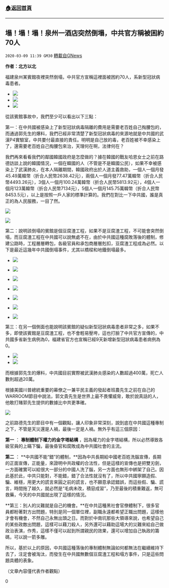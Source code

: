 ###  [:house:返回首頁](https://github.com/ourhimalayas/txt)
---

## 塌！塌！塌！泉州一酒店突然倒塌，中共官方稱被困約70人
`2020-03-09 11:39 GM30` [轉載自GNews](https://gnews.org/zh-hant/134390/)

**作者：北方以北**

福建泉州某賓館夜裡突然倒塌，中共官方宣稱這裡面被困約70人，系新型冠狀病毒患者。

- ![](https://s3-ap-northeast-1.amazonaws.com/news.guo.offload.media/wp-content/uploads/2020/03/08214044/1-35.png)
- ![](https://s3-ap-northeast-1.amazonaws.com/news.guo.offload.media/wp-content/uploads/2020/03/08214107/2-11.png)
- ![](https://s3-ap-northeast-1.amazonaws.com/news.guo.offload.media/wp-content/uploads/2020/03/08214132/3-12.png)


從該賓館事故中，我們至少可以看出以下三點：

第一：在中共國被感染上了新型冠狀病毒隔離的費用是需要老百姓自己掏腰包的，而通過郭先生的爆料，我們已經非常清楚了新型冠狀病毒的來源地就是中共國的武漢P4實驗室，中共要付最直接的責任。明明是自己放的毒，老百姓被不幸感染上了，還需要老百姓自己掏腰包來治，天理何在啊，法律何在？

我們再來看看我們的鄰國韓國政府是怎麼做的？據在韓國的戰友哈恩女士之前在路德訪談上說的韓國情況，一個在韓國的人（不管是不是韓國公民），如果不幸被感染上了武漢肺炎，在本人隔離期間，韓國政府出於人道主義救助，一個人一個月發45.49萬韓幣（折合人民幣2638.42元），兩個人一個月發77.47萬韓幣（折合人民幣4493.26元），3個人一個月100.24萬韓幣（折合人民幣5813.92元），4個人一個月123萬韓幣（折合人民幣7134元），5個人一個月145.75萬韓幣（折合人民幣8453.5元），以上是按照一戶人家的標準計算的。我們在對比一下中共國，誰是真正的為人民服務，一目了然。

![](https://s3-ap-northeast-1.amazonaws.com/news.guo.offload.media/wp-content/uploads/2020/03/08214354/4-9.png)

![](https://s3-ap-northeast-1.amazonaws.com/news.guo.offload.media/wp-content/uploads/2020/03/08214420/5-10.png)

第二：說明該倒塌的賓館是個豆腐渣工程，如果不是豆腐渣工程，不可能會突然倒塌，而豆腐渣工程在中共國可以說無處不在，由於中共國這種腐敗落後的體制，修建公路時，工程層層轉包，各級官員和承包商層層剋扣，豆腐渣工程成為必然。以下是最近這幾年中共國倒塌事件，尤其以橋樑和地鐵倒塌最多。

- ![](https://s3-ap-northeast-1.amazonaws.com/news.guo.offload.media/wp-content/uploads/2020/03/08214623/6-7.png)


- ![](https://s3-ap-northeast-1.amazonaws.com/news.guo.offload.media/wp-content/uploads/2020/03/08214719/6-8.png)
- ![](https://s3-ap-northeast-1.amazonaws.com/news.guo.offload.media/wp-content/uploads/2020/03/08214743/7-7.png)
- ![](https://s3-ap-northeast-1.amazonaws.com/news.guo.offload.media/wp-content/uploads/2020/03/08214809/8-5.png)
- ![](https://s3-ap-northeast-1.amazonaws.com/news.guo.offload.media/wp-content/uploads/2020/03/08214829/9-7.png)
- ![](https://s3-ap-northeast-1.amazonaws.com/news.guo.offload.media/wp-content/uploads/2020/03/08214846/10-3.png)
- ![](https://s3-ap-northeast-1.amazonaws.com/news.guo.offload.media/wp-content/uploads/2020/03/08214904/11-4.png)


第三：在另一個側面也能說明該賓館的疑似新型冠狀病毒患者非常之多，如果不多，即使該賓館是豆腐渣工程，也不會輕易壓垮，這也打臉了中共官方宣傳的，中共國多省新生病例為0，福建省官方也宣稱已經9天新增新型冠狀病毒患者病例為0。

- ![](https://s3-ap-northeast-1.amazonaws.com/news.guo.offload.media/wp-content/uploads/2020/03/08214957/12-3.png)
- ![](https://s3-ap-northeast-1.amazonaws.com/news.guo.offload.media/wp-content/uploads/2020/03/08215013/13-2.png)


而根據郭先生的爆料，中共國目前實際被武漢肺炎感染的人數超過400萬，死亡人數則超過20萬。

根據美國川普總統重要的幕僚之一兼平民主義的發起者班農先生之前在自己的WARROOM節目中說法，郭文貴先生是世界上最不畏懼威脅，敢於說真話的人，他敢打賭郭先生提供的數據比中共更準確。

![](https://s3-ap-northeast-1.amazonaws.com/news.guo.offload.media/wp-content/uploads/2020/03/08215233/14-3.png)

之前路德先生的節目中有一個觀點，讓人印象非常深刻，說到底在中共國這種專制之下，不管是天災還是人禍，最後一定是人禍。無外乎有這三個原因：

**第一** ： **專制體制下權力的金字塔結構** ，因為權力的金字塔結構，所以必然導致各級官員的上瞞下騙，最後昏官和腐敗成為中共國社會的主流。

**第二** ： **中共國不能“錯”的體制，**因為中共長期給中國老百姓洗腦宣傳，長期的正面宣傳，正能量，來證明中共政權的合法性，但是這樣的宣傳也是把雙刃劍，一方面確實可以給很大一部分的中國人洗了腦，另一方面也無形中綁架了自己。因此基於此，中共只能對，不能錯，錯了合法性就沒有了，所以中共國寧願造假、騙、維穩，用更大的謊言來圓之前的謊言，也不願意承認錯誤，而這些假、騙、謊言，時間拖了越久，就必然是“毛病未改，積惡成習”，乃至最後的積重難返，無可救藥，今天的中共國就出現了這樣的情況。

**第三：別人的災難就是自己的機會。**在中共這種黑社會官僚體制下，很多官員都盼著對方出問題，特別是同一個單位裡，副職永遠都希望正職出問題，這樣他才會有機會，不然自己永無出頭之日。而對於中南坑那些大領導來說，也希望自己的某些政敵出問題，這樣可以藉刀殺人，另外還可以藉助這場大的災難來給自己做政治表演，作秀，這樣不僅可以起到所謂親民的效果，還可以增加自己執政的籌碼，可以說一箭多雕。

所以，基於以上的原因，中共國這種落後的專制體制無論如何都無法在繼續維持下去了，注定會被淘汰，而發生在中共國無數個豆腐渣工程和塌方事件，只是這些問題具體的表象。

（文章內容僅代表作者觀點）

0
